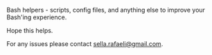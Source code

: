 Bash helpers - scripts, config files, and anything else to improve your Bash'ing experience.

Hope this helps. 

For any issues please contact sella.rafaeli@gmail.com.
